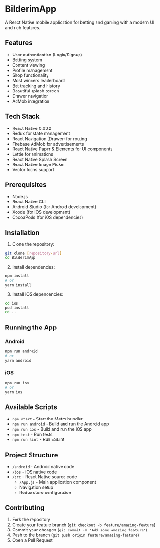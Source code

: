 # BilderimApp

A React Native mobile application for betting and gaming with a modern UI and rich features.

## Features

- User authentication (Login/Signup)
- Betting system
- Content viewing
- Profile management
- Shop functionality
- Most winners leaderboard
- Bet tracking and history
- Beautiful splash screen
- Drawer navigation
- AdMob integration

## Tech Stack

- React Native 0.63.2
- Redux for state management
- React Navigation (Drawer) for routing
- Firebase AdMob for advertisements
- React Native Paper & Elements for UI components
- Lottie for animations
- React Native Splash Screen
- React Native Image Picker
- Vector Icons support

## Prerequisites

- Node.js
- React Native CLI
- Android Studio (for Android development)
- Xcode (for iOS development)
- CocoaPods (for iOS dependencies)

## Installation

1. Clone the repository:
```bash
git clone [repository-url]
cd BilderimApp
```

2. Install dependencies:
```bash
npm install
# or
yarn install
```

3. Install iOS dependencies:
```bash
cd ios
pod install
cd ..
```

## Running the App

### Android

```bash
npm run android
# or
yarn android
```

### iOS

```bash
npm run ios
# or
yarn ios
```

## Available Scripts

- `npm start` - Start the Metro bundler
- `npm run android` - Build and run the Android app
- `npm run ios` - Build and run the iOS app
- `npm test` - Run tests
- `npm run lint` - Run ESLint

## Project Structure

- `/android` - Android native code
- `/ios` - iOS native code
- `/src` - React Native source code
  - `/App.js` - Main application component
  - Navigation setup
  - Redux store configuration

## Contributing

1. Fork the repository
2. Create your feature branch (`git checkout -b feature/amazing-feature`)
3. Commit your changes (`git commit -m 'Add some amazing feature'`)
4. Push to the branch (`git push origin feature/amazing-feature`)
5. Open a Pull Request
